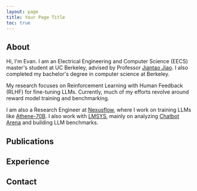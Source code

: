 ```yaml
---
layout: page
title: Your Page Title
toc: true
---
```


## About

Hi, I'm Evan. I am an Electrical Engineering and Computer Science (EECS) master's student at UC Berkeley, advised by Professor [Jiantao Jiao](https://people.eecs.berkeley.edu/~jiantao/). I also completed my bachelor's degree in computer science at Berkeley.

My research focuses on Reinforcement Learning with Human Feedback (RLHF) for fine-tuning LLMs. Currently, much of my efforts revolve around reward model training and benchmarking.

I am also a Research Engineer at [Nexusflow](https://nexusflow.ai/), where I work on training LLMs like [Athene-70B](https://huggingface.co/Nexusflow/Athene-70B). I also work with [LMSYS](https://lmsys.org/), mainly on analyzing [Chatbot Arena](https://chat.lmsys.org/) and building LLM benchmarks.

## Publications

## Experience

## Contact

